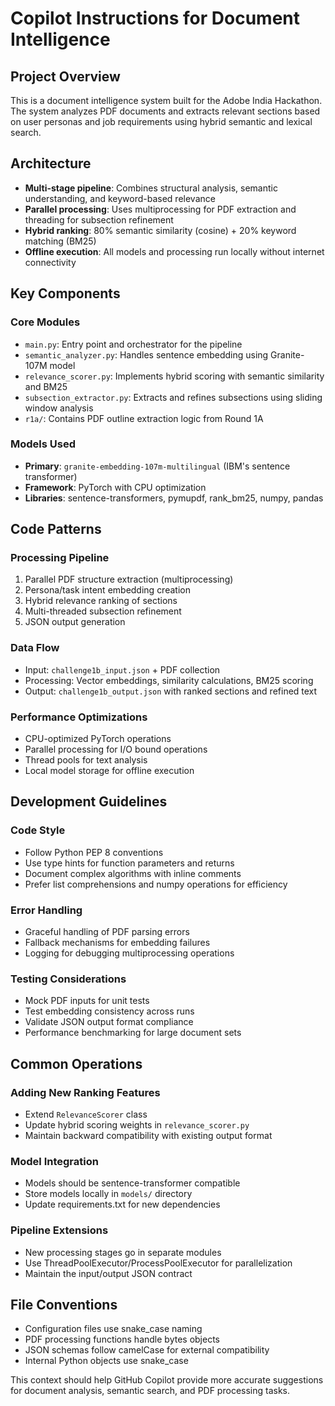# Copilot Instructions for Document Intelligence

## Project Overview
This is a document intelligence system built for the Adobe India Hackathon. The system analyzes PDF documents and extracts relevant sections based on user personas and job requirements using hybrid semantic and lexical search.

## Architecture
- **Multi-stage pipeline**: Combines structural analysis, semantic understanding, and keyword-based relevance
- **Parallel processing**: Uses multiprocessing for PDF extraction and threading for subsection refinement
- **Hybrid ranking**: 80% semantic similarity (cosine) + 20% keyword matching (BM25)
- **Offline execution**: All models and processing run locally without internet connectivity

## Key Components

### Core Modules
- `main.py`: Entry point and orchestrator for the pipeline
- `semantic_analyzer.py`: Handles sentence embedding using Granite-107M model
- `relevance_scorer.py`: Implements hybrid scoring with semantic similarity and BM25
- `subsection_extractor.py`: Extracts and refines subsections using sliding window analysis
- `r1a/`: Contains PDF outline extraction logic from Round 1A

### Models Used
- **Primary**: `granite-embedding-107m-multilingual` (IBM's sentence transformer)
- **Framework**: PyTorch with CPU optimization
- **Libraries**: sentence-transformers, pymupdf, rank_bm25, numpy, pandas

## Code Patterns

### Processing Pipeline
1. Parallel PDF structure extraction (multiprocessing)
2. Persona/task intent embedding creation
3. Hybrid relevance ranking of sections
4. Multi-threaded subsection refinement
5. JSON output generation

### Data Flow
- Input: `challenge1b_input.json` + PDF collection
- Processing: Vector embeddings, similarity calculations, BM25 scoring
- Output: `challenge1b_output.json` with ranked sections and refined text

### Performance Optimizations
- CPU-optimized PyTorch operations
- Parallel processing for I/O bound operations
- Thread pools for text analysis
- Local model storage for offline execution

## Development Guidelines

### Code Style
- Follow Python PEP 8 conventions
- Use type hints for function parameters and returns
- Document complex algorithms with inline comments
- Prefer list comprehensions and numpy operations for efficiency

### Error Handling
- Graceful handling of PDF parsing errors
- Fallback mechanisms for embedding failures
- Logging for debugging multiprocessing operations

### Testing Considerations
- Mock PDF inputs for unit tests
- Test embedding consistency across runs
- Validate JSON output format compliance
- Performance benchmarking for large document sets

## Common Operations

### Adding New Ranking Features
- Extend `RelevanceScorer` class
- Update hybrid scoring weights in `relevance_scorer.py`
- Maintain backward compatibility with existing output format

### Model Integration
- Models should be sentence-transformer compatible
- Store models locally in `models/` directory
- Update requirements.txt for new dependencies

### Pipeline Extensions
- New processing stages go in separate modules
- Use ThreadPoolExecutor/ProcessPoolExecutor for parallelization
- Maintain the input/output JSON contract

## File Conventions
- Configuration files use snake_case naming
- PDF processing functions handle bytes objects
- JSON schemas follow camelCase for external compatibility
- Internal Python objects use snake_case

This context should help GitHub Copilot provide more accurate suggestions for document analysis, semantic search, and PDF processing tasks.